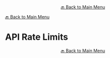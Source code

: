 

<p align="center"><a href="https://github.com/timedilationv2/trikiwiki/wiki">🔙 Back to Main Menu</a></p>

[🔙 Back to Main Menu](../../README.md)

# API Rate Limits


<p align="center"><a href="https://github.com/timedilationv2/trikiwiki/wiki">🔙 Back to Main Menu</a></p>


